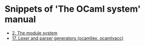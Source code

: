# Snippets of 'The OCaml system' manual

- [2. The module system](./modules/README.md)
- [17. Lexer and parser generators (ocamllex, ocamlyacc)](./lexer_parser/README.md)